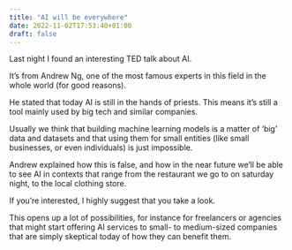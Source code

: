 ```yaml
---
title: "AI will be everywhere"
date: 2022-11-02T17:53:40+01:00
draft: false
---
```


Last night I found an interesting TED talk about AI.

It’s from Andrew Ng, one of the most famous experts in this field in the whole world (for good reasons).

He stated that today AI is still in the hands of priests. This means it’s still a tool mainly used by big tech and similar companies.

Usually we think that building machine learning models is a matter of ‘big’ data and datasets and that using them for small entities (like small businesses, or even individuals) is just impossible.

Andrew explained how this is false, and how in the near future we’ll be able to see AI in contexts that range from the restaurant we go to on saturday night, to the local clothing store.

If you’re interested, I highly suggest that you take a look.

This opens up a lot of possibilities, for instance for freelancers or agencies that might start offering AI services to small- to medium-sized companies that are simply skeptical today of how they can benefit them.